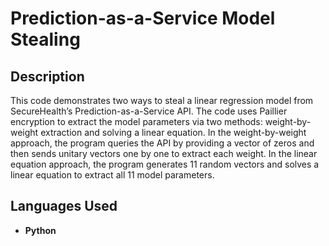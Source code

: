 <h1>Prediction-as-a-Service Model Stealing</h1>


<h2>Description</h2>

This code demonstrates two ways to steal a linear regression model from SecureHealth’s Prediction-as-a-Service API. 
The code uses Paillier encryption to extract the model parameters via two methods: weight-by-weight extraction and solving a linear equation. In the weight-by-weight approach, the program queries the API by providing a vector of zeros and then sends unitary vectors one by one to extract each weight. In the linear equation approach, the program generates 11 random vectors and solves a linear equation to extract all 11 model parameters.


<h2>Languages Used</h2>

- <b>Python </b> 

<!--
 ```diff
- text in red
+ text in green
! text in orange
# text in gray
@@ text in purple (and bold)@@
```
--!>
